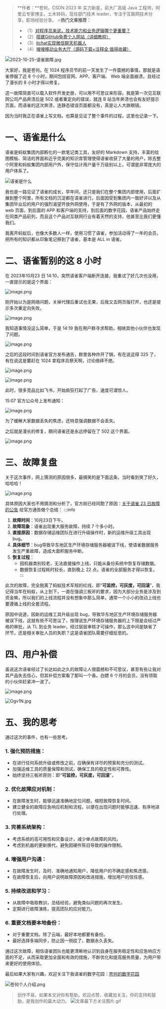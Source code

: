 > **作者：**苍何，CSDN 2023 年 实力新星，前大厂高级 Java 工程师，阿里云专家博主，土木转码，现任部门技术 leader，专注于互联网技术分享，职场经验分享。
> 🔥**热门文章推荐：**
> - （1）[对程序员来说，技术能力和业务逻辑哪个更重要？](https://canghe.blog.csdn.net/article/details/133632205?spm=1001.2014.3001.5502)
> - （2）[搭建GitHub免费个人网站（详细教程）](https://canghe.blog.csdn.net/article/details/95392429?spm=1001.2014.3001.5502)
> - （3）[itchat实现微信聊天机器人](https://canghe.blog.csdn.net/article/details/92232985?spm=1001.2014.3001.5502)
> - （4）[嗖嗖移动业务大厅（源码下载+注释全 值得收藏）](https://canghe.blog.csdn.net/article/details/83204418?spm=1001.2014.3001.5502)


![2023-10-25-语雀故障.jpg](https://cdn.nlark.com/yuque/0/2023/jpeg/29495295/1698229267431-ed7d4c0f-6ee0-48a0-9f6d-df1077419d5e.jpeg#averageHue=%232b936c&clientId=uff43d0bc-55e3-4&from=ui&id=u45a25ee5&originHeight=383&originWidth=900&originalType=binary&ratio=2&rotation=0&showTitle=false&size=252991&status=done&style=none&taskId=u77e08355-0de9-4dc0-b6ff-8b35e782f29&title=)

大家好，我是苍何。在 1024 程序员节的前一天发生了一件震撼的事情，那就是语雀停服了近 8 个小时，期间包括官网、APP、客户端、 Web 端全面崩溃，且经过了漫长的 8 小时才得以修复。

这一故障简直可以载入软件开发史册，可以用不可思议来形容。我是第一次见互联网公司产品奔溃后是 502 或者重定向的错误，就连 B 站当年奔溃也会有友好提示页面，而语雀的这次奔溃，连静态错误页面都没有，真是让人大跌眼镜。

因为当时我正在语雀上写文档，也算是见证了整个事件的过程，这里也记录一下。

# 一、语雀是什么

语雀是蚂蚁集团内部孵化的一款笔记类工具，友好的 Markdown 支持，丰富的绘图模板、简洁的界面和近乎完美的知识库管理使得语雀收获了大量的用户，除去整个阿里和蚂蚁集团内部用户外，保守估计用户量千万级别以上，可谓是非常庞大的用户体系了。

![语雀是什么](https://cdn.nlark.com/yuque/0/2023/png/29495295/1698226052635-a0939323-4042-4d2e-a8d4-86498a914975.png#averageHue=%23f2f2f2&clientId=ue8e85e76-c22f-4&from=paste&height=640&id=u6d27127c&originHeight=1280&originWidth=3380&originalType=binary&ratio=2&rotation=0&showTitle=true&size=295036&status=done&style=none&taskId=ud13355bb-1e12-4b30-9985-b114fc4d201&title=%E8%AF%AD%E9%9B%80%E6%98%AF%E4%BB%80%E4%B9%88&width=1690 "语雀是什么")

我也是一路见证了语雀的成长，早年间，还只是我们在整个集团内部使用，后面扩展到整个阿里，所有文档的沉淀都在语雀进行。后面因受到集团内一致好评以及从集团毕业后的用户的强烈渴望开放外网使用，于是有了外网的版本，从最初的 web 页面，到后面的 APP 和客户端的支持，到后面的数字花园，语雀产品始终走在同类产品前列，而且这个产品对互联网行业有着天然的支持，他甚至比我们更懂我们。

我离开蚂蚁后，也像大多数人一样，使用习惯了语雀，参加活动得了一年的会员，把所有的知识都从印象笔记移到了语雀，基本是 ALL in 语雀。

# 二、语雀暂别的这 8 小时
在 2023年10月23 日 14:10，突然语雀客户端断开连接，我重试了好几次也没用，一直提示的是这个界面：

![image.png](https://cdn.nlark.com/yuque/0/2023/png/29495295/1698226533035-7b2d70c7-d2a3-4354-9383-c30c82f4f39e.png#averageHue=%23fefdfd&clientId=ue8e85e76-c22f-4&from=paste&height=453&id=u0cfd8e98&originHeight=905&originWidth=1706&originalType=binary&ratio=2&rotation=0&showTitle=false&size=33411&status=done&style=none&taskId=u2aa3a746-67ef-4251-9041-c08261ed6fe&title=&width=853)

刚开始以为是网络问题，关掉代理后重试也无果，后我又去网页版打开，也还是提示多次重定向失败。

![image.png](https://cdn.nlark.com/yuque/0/2023/png/29495295/1698226595980-0bff99e5-4e73-4dfe-8862-d83d252584c5.png#averageHue=%23f6f6f6&clientId=ue8e85e76-c22f-4&from=paste&height=499&id=ufb500d4d&originHeight=998&originWidth=1912&originalType=binary&ratio=2&rotation=0&showTitle=false&size=103534&status=done&style=none&taskId=uc84ca3c5-acf7-43f6-a358-a735bcf7782&title=&width=956)

我知道事情没这么简单，于是 14:19 我在用户群寻求帮助，相继其他小伙伴也发现了问题。

![image.png](https://cdn.nlark.com/yuque/0/2023/png/29495295/1698226698532-2e056e33-7a7d-40f6-af2e-9bf640b42cd3.png#averageHue=%23eaeaea&clientId=ue8e85e76-c22f-4&from=paste&height=701&id=uc99bf302&originHeight=1402&originWidth=2054&originalType=binary&ratio=2&rotation=0&showTitle=false&size=259246&status=done&style=none&taskId=u2241be86-eb19-4ab4-8f1b-6e9431a032d&title=&width=1027)

之后的这段时间到语雀官方发布通告，群里各种炸开了锅，有在说这得 325 了，有在说这是要赶在 1024 拿程序员祭天啊，讨论络绎不绝。

![image.png](https://cdn.nlark.com/yuque/0/2023/png/29495295/1698227039596-bb2d8444-fb84-4fba-a20d-9e3708bfc19e.png#averageHue=%23e8e7e7&clientId=ue8e85e76-c22f-4&from=paste&height=717&id=u95271a22&originHeight=1434&originWidth=2080&originalType=binary&ratio=2&rotation=0&showTitle=false&size=175913&status=done&style=none&taskId=u62f7ea1d-fd15-481a-8795-c006f79fca1&title=&width=1040)

![image.png](https://cdn.nlark.com/yuque/0/2023/png/29495295/1698227060769-768f4714-4538-4e9c-b56c-eab5a6d00d09.png#averageHue=%23faf9f9&clientId=ue8e85e76-c22f-4&from=paste&height=429&id=u3d3fc1f0&originHeight=858&originWidth=791&originalType=binary&ratio=2&rotation=0&showTitle=false&size=54715&status=done&style=none&taskId=u3521257f-9af7-4d93-8c96-aaf6a1b8980&title=&width=395.5)

此时，很多竞品比如飞书，开始疯狂打起了广告，速度可谓惊人。

15:07 官方公众号上发布通知：

![image.png](https://cdn.nlark.com/yuque/0/2023/png/29495295/1698227171238-ce9302c5-ee41-4d39-9449-28ebe8bd7377.png#averageHue=%23e5e4e2&clientId=ue8e85e76-c22f-4&from=paste&height=424&id=u9f26faed&originHeight=848&originWidth=2064&originalType=binary&ratio=2&rotation=0&showTitle=false&size=265863&status=done&style=none&taskId=u6018ca9f-d0c6-4593-99ed-78cd5c94334&title=&width=1032)

为了缓解大家数据丢失的焦虑，还特意强调数据不会丢失。

之后就是漫长的修复，期间语雀还是永远停留在了 502 这个界面。

![image.png](https://cdn.nlark.com/yuque/0/2023/png/29495295/1698227351591-0826d2c7-9dc1-4aef-8ed7-682a34e6ef4f.png#averageHue=%23d7b27b&clientId=ue8e85e76-c22f-4&from=paste&height=95&id=uea90b165&originHeight=190&originWidth=1071&originalType=binary&ratio=2&rotation=0&showTitle=false&size=7966&status=done&style=none&taskId=ubecb4361-9872-4abd-a4d1-17d3edf4f56&title=&width=535.5)

# 三、故障复盘

关于这次事件，网上猜测的原因很多，最搞笑的是下面这条，当时看到笑了好久，哈哈哈！

![image.png](https://cdn.nlark.com/yuque/0/2023/png/29495295/1698228225644-639d7440-62b2-46aa-b1a9-32f57b890c1f.png#averageHue=%23f1f1f1&clientId=ue8e85e76-c22f-4&from=paste&height=138&id=ue5f345f8&originHeight=275&originWidth=1080&originalType=binary&ratio=2&rotation=0&showTitle=false&size=83862&status=done&style=none&taskId=uab34997c-679a-4ce0-945f-b652b3ff72e&title=&width=540)

具体原因大家也不用猜测和分析了，官方刚已经同胞了原因：[关于语雀 23 日故障的公告](https://mp.weixin.qq.com/s/WFLLU8R4bmiqv6OGa-QMcw)
给官方通告做个总结：
:::info

1. **故障时间**：10月23日下午。
2. **故障现象**：语雀出现重大服务故障，持续 7 个多小时。
3. **直接原因**：数据存储运维团队在进行升级操作时，新的运维升级工具出现 bug。
4. **具体细节**：bug导致华东地区生产环境存储服务器被误下线，使语雀数据服务发生严重故障，造成大面积服务中断。
5. **恢复过程**： 
   - 因机器类别较老，无法直接操作上线，只能从备份系统中恢复存储数据。
   - 数据恢复过程耗时较长，直到晚上 22 点，语雀的全部服务才得以恢复。
:::

此次的故障，完全脱离了蚂蚁技术军规的红线，即“**可监控，可灰度，可回滚**”，我记得当年在蚂蚁，从上到下，一直在强调三板斧的要求，因为大部分业务是涉及到资金嘛，所以我们的上线流程并没有想象中那么简单，通常一个小小的改动上线也要遵循上线的全套流程。

原因中说道，因新的运维工具升级出现 bug，导致华东地区生产环境存储服务器被误下线，这就有些不可思议了，按理说生产环境存储服务器的上下限是会经过严格的审批，从 TL 到业务 leader，经过层层审核才可操作，那么这中间是缺省了环节，还是相关审批人员的失职？这是语雀团队需要仔细反思的。

# 四、用户补偿

虽说这次语雀经过了长达如此之久的故障让人很震撼和不可思议，甚至有些让我对其产品失去信心，但其补偿方案看了那叫一个香。白嫖 6 个月的会员，没有领取的小伙伴赶紧冲一波了。

![image.png](https://cdn.nlark.com/yuque/0/2023/png/29495295/1698228082107-57cb8bdb-f528-4aab-a83a-6d0e6af3afab.png#averageHue=%23e1e0de&clientId=ue8e85e76-c22f-4&from=paste&height=833&id=ufc5dd948&originHeight=1666&originWidth=2804&originalType=binary&ratio=2&rotation=0&showTitle=false&size=746237&status=done&style=none&taskId=u3556c82f-9047-4433-9cf5-abe7e724b0c&title=&width=1402)

![Ogv1N.jpg](https://cdn.nlark.com/yuque/0/2023/jpeg/29495295/1698228149675-cc730fac-a9bf-42c4-9d17-5a3a26e1e49a.jpeg#averageHue=%236d4837&clientId=ue8e85e76-c22f-4&from=drop&id=u8dc15964&originHeight=294&originWidth=294&originalType=binary&ratio=2&rotation=0&showTitle=false&size=11299&status=done&style=none&taskId=ucd63460e-fd6b-484d-86cb-b5fcf0ea6f1&title=)

# 五、我的思考

通过这次的事件，也有一些思考。

### 1. **强化预防措施**：

- 在进行任何系统升级或修改之前，应确保有详尽的预案和充分的测试。
- 加强运维工具的质量保障和测试，确保工具的稳定性和可靠性。
- 始终坚持三板斧原则：即“**可监控，可灰度，可回滚**”，

### 2. **优化故障应对机制**：

- 在故障发生时，能够迅速准确地定位问题，缩短故障恢复时间。
- 建立健全的故障应急响应机制和流程，以便在出现问题时能够迅速、有序地进行处理。

### 3. **完善系统架构**：

- 考虑系统的高可用性和灾备设计，减少单点故障的风险。
- 考虑到机器的更新换代，避免因硬件陈旧导致的操作限制。

### 4. **增强用户沟通**：

- 在故障发生时，及时、准确地通知用户，降低用户的不确定感和焦虑感。
- 在故障恢复后，向用户说明故障原因和改进措施，增加用户的信任感。

### 5. **持续改进和学习**：

- 从故障中吸取教训，总结经验，避免类似问题的再次发生。
- 定期进行故障演练，提高团队的应对能力。

### 6. **重要文档要本地备份**：

- 对于重要文档，除了云端，最好本地都要有备份。
- 最好选择多端同步，防止因一侧挂了，数据永久丢失。

通过这次故障，相信语雀团队也能更清晰地认识到自身在服务稳定性和应急响应方面的不足，从而采取更加全面和有效的措施，不断优化和提高服务质量，为用户带来更好的使用体验。

最后如果大家有兴趣，欢迎关注下我语雀的数字花园：[苍何的数字花园](https://www.yuque.com/canghe-u0ocv)

![苍何个人介绍.png](https://cdn.nlark.com/yuque/0/2023/png/29495295/1696255868903-dd1f63ce-d8a4-40d3-bb7a-2879c1d331a1.png#averageHue=%23a6bbbd&clientId=ub7322f39-98cc-4&from=ui&id=u9a4a5bf7&originHeight=500&originWidth=900&originalType=binary&ratio=2&rotation=0&showTitle=false&size=445580&status=done&style=none&taskId=uf832e99f-fd09-436e-b42e-f632bd37bb7&title=)

> 创作不易，如果本文对你有帮助，欢迎点赞、收藏加关注，你的支持和鼓励，是我创作的最大动力。
> ![文章最下方关注图片.gif](https://cdn.nlark.com/yuque/0/2023/gif/29495295/1695892885868-ec6c1fdb-e043-40e0-8b57-079a6050abd6.gif#averageHue=%23e6e1e0&clientId=u5e901b1f-45e4-4&from=ui&id=u8ab09020&originHeight=200&originWidth=640&originalType=binary&ratio=2&rotation=0&showTitle=false&size=137992&status=done&style=none&taskId=uc7faaa53-86b7-474a-974a-d55411ced53&title=)



